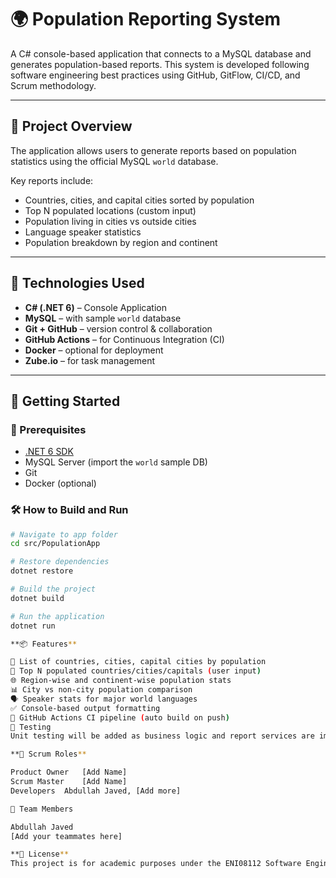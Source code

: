 # 🌍 Population Reporting System

A C# console-based application that connects to a MySQL database and generates population-based reports. This system is developed following software engineering best practices using GitHub, GitFlow, CI/CD, and Scrum methodology.

---

## 📌 Project Overview

The application allows users to generate reports based on population statistics using the official MySQL `world` database.

Key reports include:
- Countries, cities, and capital cities sorted by population
- Top N populated locations (custom input)
- Population living in cities vs outside cities
- Language speaker statistics
- Population breakdown by region and continent

---

## 🧰 Technologies Used

- **C# (.NET 6)** – Console Application
- **MySQL** – with sample `world` database
- **Git + GitHub** – version control & collaboration
- **GitHub Actions** – for Continuous Integration (CI)
- **Docker** – optional for deployment
- **Zube.io** – for task management

---

## 🚀 Getting Started

### 🔧 Prerequisites

- [.NET 6 SDK](https://dotnet.microsoft.com/en-us/download/dotnet/6.0)
- MySQL Server (import the `world` sample DB)
- Git
- Docker (optional)

### 🛠️ How to Build and Run

```bash
# Navigate to app folder
cd src/PopulationApp

# Restore dependencies
dotnet restore

# Build the project
dotnet build

# Run the application
dotnet run

**📦 Features**

🔢 List of countries, cities, capital cities by population
🎯 Top N populated countries/cities/capitals (user input)
🌐 Region-wise and continent-wise population stats
📊 City vs non-city population comparison
🗣️ Speaker stats for major world languages
✅ Console-based output formatting
🔄 GitHub Actions CI pipeline (auto build on push)
🧪 Testing
Unit testing will be added as business logic and report services are implemented.

**🧠 Scrum Roles**

Product Owner	[Add Name]
Scrum Master	[Add Name]
Developers	Abdullah Javed, [Add more]

👥 Team Members

Abdullah Javed
[Add your teammates here]

**📄 License**
This project is for academic purposes under the ENI08112 Software Engineering Methods module at Edinburgh Napier University.
   
 